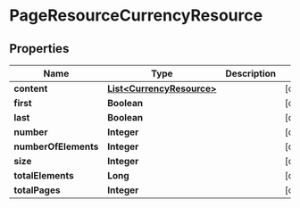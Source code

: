 
# PageResourceCurrencyResource

## Properties
Name | Type | Description | Notes
------------ | ------------- | ------------- | -------------
**content** | [**List&lt;CurrencyResource&gt;**](CurrencyResource.md) |  |  [optional]
**first** | **Boolean** |  |  [optional]
**last** | **Boolean** |  |  [optional]
**number** | **Integer** |  |  [optional]
**numberOfElements** | **Integer** |  |  [optional]
**size** | **Integer** |  |  [optional]
**totalElements** | **Long** |  |  [optional]
**totalPages** | **Integer** |  |  [optional]




